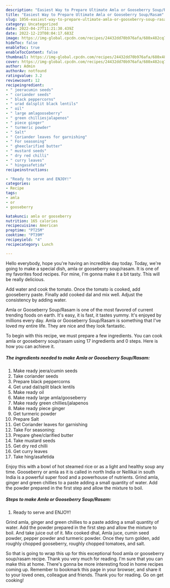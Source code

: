 ```yaml
---
description: "Easiest Way to Prepare Ultimate Amla or Gooseberry Soup/Rasam"
title: "Easiest Way to Prepare Ultimate Amla or Gooseberry Soup/Rasam"
slug: 1056-easiest-way-to-prepare-ultimate-amla-or-gooseberry-soup-rasam
category: Uncategorized
date: 2022-04-27T11:21:30.439Z
date: 2022-12-23T08:04:17.683Z
image: https://img-global.cpcdn.com/recipes/24432dd70b976afa/680x482cq70/amla-or-gooseberry-souprasam-recipe-main-photo.jpg
hideToc: false
enableToc: true
enableTocContent: false
thumbnail: https://img-global.cpcdn.com/recipes/24432dd70b976afa/680x482cq70/amla-or-gooseberry-souprasam-recipe-main-photo.jpg
cover: https://img-global.cpcdn.com/recipes/24432dd70b976afa/680x482cq70/amla-or-gooseberry-souprasam-recipe-main-photo.jpg
author: Admin
authorAv: notfound
ratingvalue: 3.2
reviewcount: 12
recipeingredient:
- " jeeracumin seeds"
- " coriander seeds"
- " black peppercorns"
- " urad dalsplit black lentils"
- " oil"
- " large amlagooseberry"
- " green chilliesjalapenos"
- " piece ginger"
- " turmeric powder"
- " Salt"
- " Coriander leaves for garnishing"
- " For seasoning"
- " gheeclarified butter"
- " mustard seeds"
- " dry red chilli"
- " curry leaves"
- " hingasafetida"
recipeinstructions:

- "Ready to serve and ENJOY!"
categories:
- Recipe
tags:
- amla
- or
- gooseberry

katakunci: amla or gooseberry 
nutrition: 165 calories
recipecuisine: American
preptime: "PT25M"
cooktime: "PT39M"
recipeyield: "4"
recipecategory: Lunch

---
```



Hello everybody, hope you're having an incredible day today. Today, we're going to make a special dish, amla or gooseberry soup/rasam. It is one of my favorites food recipes. For mine, I'm gonna make it a bit tasty. This will be really delicious.

Add water and cook the tomato. Once the tomato is cooked, add gooseberry paste. Finally add cooked dal and mix well. Adjust the consistency by adding water.

Amla or Gooseberry Soup/Rasam is one of the most favored of current trending foods on earth. It's easy, it is fast, it tastes yummy. It's enjoyed by millions every day. Amla or Gooseberry Soup/Rasam is something that I've loved my entire life. They are nice and they look fantastic.


To begin with this recipe, we must prepare a few ingredients. You can cook amla or gooseberry soup/rasam using 17 ingredients and 0 steps. Here is how you can achieve it.

<!--inarticleads1-->

##### The ingredients needed to make Amla or Gooseberry Soup/Rasam:

1. Make ready  jeera/cumin seeds
1. Take  coriander seeds
1. Prepare  black peppercorns
1. Get  urad dal/split black lentils
1. Make ready  oil
1. Make ready  large amla/gooseberry
1. Make ready  green chillies/jalapenos
1. Make ready  piece ginger
1. Get  turmeric powder
1. Prepare  Salt
1. Get  Coriander leaves for garnishing
1. Take  For seasoning:
1. Prepare  ghee/clarified butter
1. Take  mustard seeds
1. Get  dry red chilli
1. Get  curry leaves
1. Take  hing/asafetida


Enjoy this with a bowl of hot steamed rice or as a light and healthy soup any time. Gooseberry or amla as it is called in north India or Nellikai in south India is a powerful super food and a powerhouse of nutrients. Grind amla, ginger and green chillies to a paste adding a small quantity of water. Add the powder prepared in the first step and allow the mixture to boil. 

<!--inarticleads2-->

##### Steps to make Amla or Gooseberry Soup/Rasam:


1. Ready to serve and ENJOY!

Grind amla, ginger and green chillies to a paste adding a small quantity of water. Add the powder prepared in the first step and allow the mixture to boil. And take juice out of it. Mix cooked dhal, Amla juce, cumin seed powder, pepper powder and turmeric powder. Once they turn golden, add roughly chopped gooseberry, roughly chopped tomatoes, and salt. 

So that is going to wrap this up for this exceptional food amla or gooseberry soup/rasam recipe. Thank you very much for reading. I'm sure that you can make this at home. There's gonna be more interesting food in home recipes coming up. Remember to bookmark this page in your browser, and share it to your loved ones, colleague and friends. Thank you for reading. Go on get cooking!
